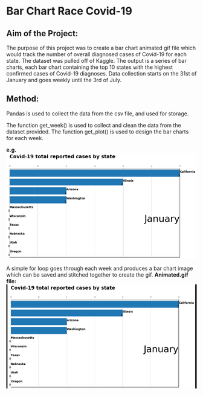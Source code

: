 # **Bar Chart Race Covid-19**
## Aim of the Project:
 The purpose of this project was to create a bar chart animated gif file which would track the number of overall diagnosed cases of Covid-19 for each state.
 The dataset was pulled off of Kaggle. The output is a series of bar charts, each bar chart containing the top 10 states with the highest confirmed cases of Covid-19 diagnoses.
 Data collection starts on the 31st of January and goes weekly until the 3rd of July.
 
 ## Method:
 Pandas is used to collect the data from the csv file, and used for storage.
 
 The function get_week() is used to collect and clean the data from the dataset provided.
 The function get_plot() is used to design the bar charts for each week.
 
 **e.g.**
![](Figure_1.png)
 
 A simple for loop goes through each week and produces a bar chart image which can be saved and stitched together to create the gif.
 **Animated.gif file:**
 ![](Bar_Chart_Animation.gif)
